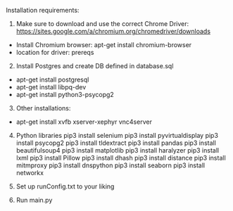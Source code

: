 Installation requirements:

1. Make sure to download and use the correct Chrome Driver: https://sites.google.com/a/chromium.org/chromedriver/downloads
 - Install Chromium browser: apt-get install chromium-browser
 - location for driver: prereqs
 
2. Install Postgres and create DB defined in database.sql
 - apt-get install postgresql
 - apt-get install libpq-dev
 - apt-get install python3-psycopg2
 
3. Other installations:
 - apt-get install xvfb xserver-xephyr vnc4server

4. Python libraries
 pip3 install selenium
 pip3 install pyvirtualdisplay
 pip3 install psycopg2
 pip3 install tldextract
 pip3 install pandas
 pip3 install beautifulsoup4
 pip3 install matplotlib
 pip3 install haralyzer
 pip3 install lxml
 pip3 install Pillow
 pip3 install dhash
 pip3 install distance
 pip3 install mitmproxy
 pip3 install dnspython
 pip3 install seaborn
 pip3 install networkx

5. Set up runConfig.txt to your liking

6. Run main.py 
